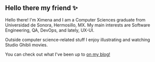 ## Hello there my friend :sparkles: 

Hello there! I'm Ximena and I am a Computer Sciences graduate from Universidad de Sonora, Hermosillo, MX. My main interests are Software Engineering, QA, DevOps, and lately, UX-UI.

Outside computer science-related stuff I enjoy illustrating and watching Studio Ghibli movies.

You can check out what I've been up to [on my blog!](https://ximenasandoval.github.io/)
